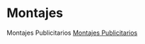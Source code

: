 # Montajes
Montajes Publicitarios
<a href="https://montajespublicitarios.net"/>Montajes Publicitarios</a>
